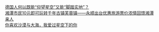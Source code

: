   
[德国人何以既能“仰望星空”又能“脚踏实地”？](http://www.dianyue.me/archives/866/j02w5pisdeymbv0w/)  
[湘潭市民10元即可玩转千年古镇芙蓉镇——永顺出台优惠旅游票价浓情回馈湘潭亲人](http://www.dianyue.me/archives/357/w3afvfkstjw7mdxo/)  
[你喜欢沙漠与大海，我爱过星空下的你](http://www.dianyue.me/archives/733/c5m17t1ppbn1v76i/)